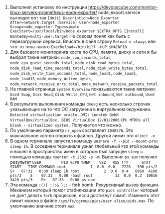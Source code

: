1. Выполнил установку по инструкции https://devopscube.com/monitor-linux-servers-prometheus-node-exporter/
node_export.service выглядит вот так 
`[Unit]
Description=Node Exporter
After=network.target
[Service]
User=node_exporter
Group=node_exporter
Type=simple
ExecStart=/usr/local/bin/node_exporter $EXTRA_OPTS
[Install]
WantedBy=multi-user.target`
Не совсем понял как быть с перезагрузкой сервиса. Вписать в файл строку `Reload = always` или что-то типа такого `ExecReload=/bin/kill -HUP $MAINPID`
2. Для базового мониторинга хоста по CPU, памяти, диску и сети я бы выбрал такие метрики: `node_cpu_seconds_total`, `node_cpu_guest_seconds_total`, `node_disk_read_bytes_total`, `node_disk_read_time_seconds_total`, `node_disk_write_bytes_total`, `node_disk_write_time_seconds_total`, `node_load1`, `node_load5`, `node_load15`, `node_memory_Active_bytes`, `node_network_receive_errs_total`, `node_network_receive_packets_total`
3. На главной странице `System Overview` показываются такие метрики: `Used Swap`, `Disk Read`, `Disk Write`, `CPU`, `Net inbound`, `Net outbound`, `Used RAM`
4. В результате выполнения команды `dmesg` есть несколько строчек указывающих на то что ОС загружена в виртуальном окружении. `Detected virtualization oracle.` `DMI: innotek GmbH VirtualBox/VirtualBox, BIOS VirtualBox 12/01/2006` `CPU MTRRs all blank - virtualized system.` Получается что можно.
5. По умолчанию параметр `nr_open` составляет `1048576`. Это максиальное кол-во открытых файлов. Другой лимит это `ulimit -n`
6. В одном терминале запустил команду `unshare -f --pid --mount-proc sleep 1h`. В соседнем терминале узнал глобальный `PID` этой команды и вошел в пространство имен в котором был запущен `sleep` с помощью команды `nsenter -t 2502 -p -m`. Выполнил `ps aux` получил результат 
`USER         PID %CPU %MEM    VSZ   RSS TTY      STAT START   TIME COMMAND
root           1  0.0  0.0   7228   596 pts/2    S+   07:31   0:00 sleep 1h
root           2  0.0  0.4   8960  4100 pts/3    S    07:33   0:00 -bash
root          13  0.0  0.3  10616  3428 pts/3    R+   07:33   0:00 ps uax`
7. Эта команда `:(){ :|:& };:` - fork bomb. Рекурсивный вызов функции. Механизм который помог стабилизации это `pids controller` который не дает делать `fork` процессов, если достигнут лимит. Изменить этот лимит можно в файле `/sys/fs/cgroup/pids/user.slice/pids.max`. По умолчанию значние стоит `max`.